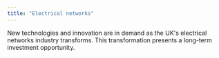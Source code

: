 ```yaml
---
title: "Electrical networks"
---
```

New technologies and innovation are in demand as the UK's electrical networks industry transforms. This transformation presents a long-term investment opportunity.
